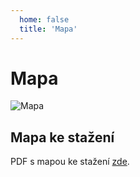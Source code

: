 ```yaml
---
  home: false
  title: 'Mapa'
---
```

# Mapa
![Mapa](docs/mapa/Mapa.png)
## Mapa ke stažení
PDF s mapou ke stažení [zde][a95b7862].

  [a95b7862]: https://mega.nz/file/70QyVZCJ#ylsMy_juTqkLrna6l8slgNGAHAX40sBMwLvabdWqg7k "zde"
